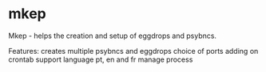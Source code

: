 mkep
====

Mkep - helps the creation and setup of eggdrops and psybncs.

Features:
creates multiple psybncs and eggdrops
choice of ports
adding on crontab
support language pt, en and fr
manage process

